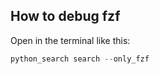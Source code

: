 
## How to debug fzf 

Open in the terminal like this:

```python
python_search search --only_fzf
```